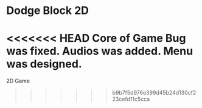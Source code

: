 # Dodge Block 2D
<<<<<<< HEAD
 Core of Game
Bug was fixed.
Audios was added.
Menu was designed.
=======
2D Game
>>>>>>> b9b7f5d976e399d45b24d130cf223cefd11c5cca

